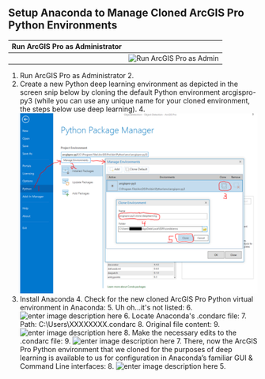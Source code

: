 ## Setup Anaconda to Manage Cloned ArcGIS Pro Python Environments
|Run ArcGIS Pro as Administrator|  |
|--|--|
|  | ![Run ArcGIS Pro as Admin](https://raw.githubusercontent.com/tjhallum/anaconda_arcgis_pro/master/1-run_arc_as_admin.png) |

 1. Run ArcGIS Pro as Administrator
	 2. 
2. Create a new Python deep learning environment as depicted in the screen snip below by cloning the default Python environment arcgispro-py3 (while you can use any unique name for your cloned environment, the steps below use deep learning).
	 4. ![enter image description here](https://github.com/tjhallum/anaconda_arcgis_pro/raw/master/2-create_new_virtual_env.png)
 3. Install Anaconda
	 4. Check for the new cloned ArcGIS Pro Python virtual environment in Anaconda:
		 5. Uh oh...it's not listed:
			 6. ![enter image description here](https://github.com/tjhallum/anaconda_arcgis_pro/raw/master/3-anaconda_cant_see_arcgis_pro_python_env.png)
		 6. Locate Anaconda's .condarc file:
			 7. Path: C:\Users\XXXXXXXX\.condarc
				 8. Original file content:
					 9. ![enter image description here](https://github.com/tjhallum/anaconda_arcgis_pro/raw/master/4-orig_condarc_file.png)
			 8. Make the necessary edits to the .condarc file:
				 9. ![enter image description here](https://github.com/tjhallum/anaconda_arcgis_pro/raw/master/5-amended_condarc_file.png)
		 7. There, now the ArcGIS Pro Python environment that we cloned for the purposes of deep learning is available to us for configuration in Anaconda’s familiar GUI & Command Line interfaces:
			 8. ![enter image description here](https://github.com/tjhallum/anaconda_arcgis_pro/raw/master/6-anaconda_sees_arcgis_pro_python_env.png)
	 5. 

<!--stackedit_data:
eyJoaXN0b3J5IjpbMTY3MzIxODAyNV19
-->